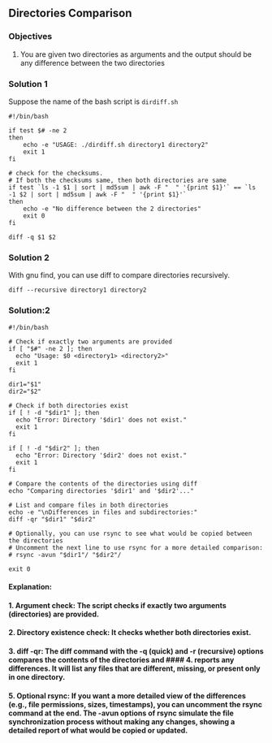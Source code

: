 ## Directories Comparison

### Objectives

1. You are given two directories as arguments and the output should be any difference between the two directories

### Solution 1

Suppose the name of the bash script is ```dirdiff.sh```

```
#!/bin/bash

if test $# -ne 2
then
	echo -e "USAGE: ./dirdiff.sh directory1 directory2"
	exit 1
fi

# check for the checksums. 
# If both the checksums same, then both directories are same
if test `ls -1 $1 | sort | md5sum | awk -F "  " '{print $1}'` == `ls -1 $2 | sort | md5sum | awk -F "  " '{print $1}'`
then
	echo -e "No difference between the 2 directories"
	exit 0
fi

diff -q $1 $2
```

### Solution 2

With gnu find, you can use diff to compare directories recursively.

```shell
diff --recursive directory1 directory2
```




### Solution:2
```
#!/bin/bash

# Check if exactly two arguments are provided
if [ "$#" -ne 2 ]; then
  echo "Usage: $0 <directory1> <directory2>"
  exit 1
fi

dir1="$1"
dir2="$2"

# Check if both directories exist
if [ ! -d "$dir1" ]; then
  echo "Error: Directory '$dir1' does not exist."
  exit 1
fi

if [ ! -d "$dir2" ]; then
  echo "Error: Directory '$dir2' does not exist."
  exit 1
fi

# Compare the contents of the directories using diff
echo "Comparing directories '$dir1' and '$dir2'..."

# List and compare files in both directories
echo -e "\nDifferences in files and subdirectories:"
diff -qr "$dir1" "$dir2"

# Optionally, you can use rsync to see what would be copied between the directories
# Uncomment the next line to use rsync for a more detailed comparison:
# rsync -avun "$dir1"/ "$dir2"/

exit 0

```

#### Explanation:
#### 1. Argument check: The script checks if exactly two arguments (directories) are provided.
#### 2. Directory existence check: It checks whether both directories exist.
#### 3. diff -qr: The diff command with the -q (quick) and -r (recursive) options compares the contents of the directories and #### 4. reports any differences. It will list any files that are different, missing, or present only in one directory.
#### 5. Optional rsync: If you want a more detailed view of the differences (e.g., file permissions, sizes, timestamps), you can uncomment the rsync command at the end. The -avun options of rsync simulate the file synchronization process without making any changes, showing a detailed report of what would be copied or updated.